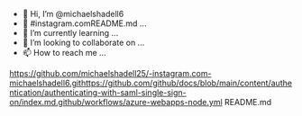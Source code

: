 - 👋 Hi, I’m @michaelshadell6
- 👀 #instagram.comREADME.md ...
- 🌱 I’m currently learning ...
- 💞️ I’m looking to collaborate on ...
- 📫 How to reach me ...

<!---
michaelshadell25/michaelshadell25 is a ✨ special ✨ repository because its `README.md` (this file) appears on your GitHub profile.
You can click the Preview link to take a look at your changes.
--->
https://github.com/michaelshadell25/-instagram.com-michaelshadell6.githttps://github.com/github/docs/blob/main/content/authentication/authenticating-with-saml-single-sign-on/index.md.github/workflows/azure-webapps-node.yml
README.md
